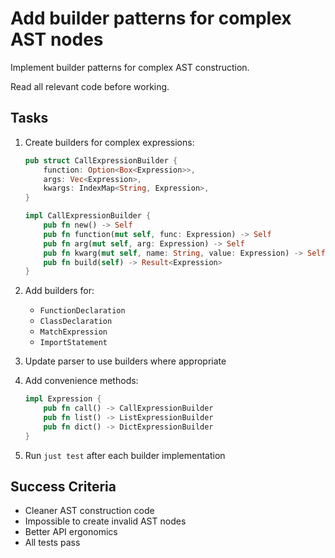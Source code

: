 # Add builder patterns for complex AST nodes

Implement builder patterns for complex AST construction.

Read all relevant code before working.

## Tasks

1. Create builders for complex expressions:
   ```rust
   pub struct CallExpressionBuilder {
       function: Option<Box<Expression>>,
       args: Vec<Expression>,
       kwargs: IndexMap<String, Expression>,
   }

   impl CallExpressionBuilder {
       pub fn new() -> Self
       pub fn function(mut self, func: Expression) -> Self
       pub fn arg(mut self, arg: Expression) -> Self
       pub fn kwarg(mut self, name: String, value: Expression) -> Self
       pub fn build(self) -> Result<Expression>
   }
   ```

2. Add builders for:
   - `FunctionDeclaration`
   - `ClassDeclaration`
   - `MatchExpression`
   - `ImportStatement`

3. Update parser to use builders where appropriate

4. Add convenience methods:
   ```rust
   impl Expression {
       pub fn call() -> CallExpressionBuilder
       pub fn list() -> ListExpressionBuilder
       pub fn dict() -> DictExpressionBuilder
   }
   ```

5. Run `just test` after each builder implementation

## Success Criteria
- Cleaner AST construction code
- Impossible to create invalid AST nodes
- Better API ergonomics
- All tests pass